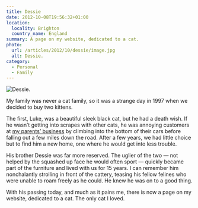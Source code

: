 ```yaml
---
title: Dessie
date: 2012-10-08T19:56:32+01:00
location:
  locality: Brighton
  country_name: England
summary: A page on my website, dedicated to a cat.
photo:
  url: /articles/2012/10/dessie/image.jpg
  alt: Dessie.
category:
  - Personal
  - Family
---
```

![Dessie.](/image.jpg)

My family was never a cat family, so it was a strange day in 1997 when we decided to buy two kittens.

The first, Luke, was a beautiful sleek black cat, but he had a death wish. If he wasn’t getting into scrapes with other cats, he was annoying customers at [my parents’ business][1] by climbing into the bottom of their cars before falling out a few miles down the road. After a few years, we had little choice but to find him a new home, one where he would get into less trouble.

His brother Dessie was far more reserved. The uglier of the two — not helped by the squashed up face he would often sport — quickly became part of the furniture and lived with us for 15 years. I can remember him nonchalantly strolling in front of the cattery, teasing his fellow felines who were unable to roam freely as he could. He knew he was on to a good thing.

With his passing today, and much as it pains me, there is now a page on my website, dedicated to a cat. The only cat I loved.

[1]: http://fairwaykennels.co.uk/
